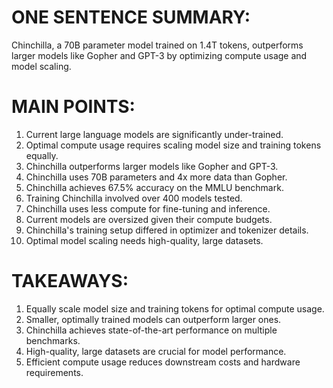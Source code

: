 # ONE SENTENCE SUMMARY:
Chinchilla, a 70B parameter model trained on 1.4T tokens, outperforms larger models like Gopher and GPT-3 by optimizing compute usage and model scaling.

# MAIN POINTS:
1. Current large language models are significantly under-trained.
2. Optimal compute usage requires scaling model size and training tokens equally.
3. Chinchilla outperforms larger models like Gopher and GPT-3.
4. Chinchilla uses 70B parameters and 4x more data than Gopher.
5. Chinchilla achieves 67.5% accuracy on the MMLU benchmark.
6. Training Chinchilla involved over 400 models tested.
7. Chinchilla uses less compute for fine-tuning and inference.
8. Current models are oversized given their compute budgets.
9. Chinchilla's training setup differed in optimizer and tokenizer details.
10. Optimal model scaling needs high-quality, large datasets.

# TAKEAWAYS:
1. Equally scale model size and training tokens for optimal compute usage.
2. Smaller, optimally trained models can outperform larger ones.
3. Chinchilla achieves state-of-the-art performance on multiple benchmarks.
4. High-quality, large datasets are crucial for model performance.
5. Efficient compute usage reduces downstream costs and hardware requirements.
